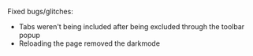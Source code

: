 Fixed bugs/glitches:
 - Tabs weren't being included after being excluded through the toolbar popup
 - Reloading the page removed the darkmode
